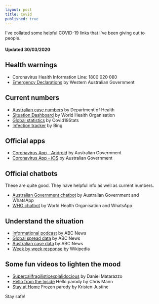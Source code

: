 ```yaml
---
layout: post
title: Covid
published: true
---
```


I've collated some helpful COVID-19 links that I've been giving out to people.<!--more-->

#### Updated 30/03/2020

## Health warnings

* Coronavirus Health Information Line: 1800 020 080
* [Emergency Declarations](https://www.wa.gov.au/government/document-collections/coronavirus-covid-19-state-of-emergency-declarations)  by Western Australian Government

## Current numbers

* [Australian case numbers](https://www.health.gov.au/news/health-alerts/novel-coronavirus-2019-ncov-health-alert/coronavirus-covid-19-current-situation-and-case-numbers) by Department of Health
* [Situation Dashboard](https://experience.arcgis.com/experience/685d0ace521648f8a5beeeee1b9125cd) by World Health Organisation
* [Global statistics](https://covid19stats.live) by Covid19Stats
* [Infection tracker](https://bing.com/covid) by Bing

## Official apps

* [Coronavirus App - Android](https://play.google.com/store/apps/details?id=au.gov.health.covid19) by Australian Government
* [Coronavirus App - iOS](https://apps.apple.com/au/app/coronavirus-australia/id1503846231) by Australian Government

## Official chatbots

These are quite good. They have helpful info as well as current numbers.

* [Australian Government chatbot](https://api.whatsapp.com/send?phone=61400253787&text=To%20learn%20more%20about%20COVID-19%20in%20Australia,%20press%20the%20send%20button%20%E2%86%92&source=&data=&autoload=false) by Australian Government and WhatsApp
* [WHO chatbot](https://api.whatsapp.com/send?phone=41794123236&text=hi&source=&data=) by World Health Organisation and WhatsApp 

## Understand the situation

* [Informational podcast](https://www.abc.net.au/radio/programs/coronacast) by ABC News
* [Global spread data](https://www.abc.net.au/news/2020-03-26/coronavirus-covid19-global-spread-data-explained/12089028) by ABC News
* [Australian case data](https://www.abc.net.au/news/2020-03-17/coronavirus-cases-data-reveals-how-covid-19-spreads-in-australia/12060704) by ABC News
* [Week by week response](https://en.wikipedia.org/wiki/2020_coronavirus_pandemic_in_Australia) by Wikipedia

## Some fun videos to lighten the mood

* [Supercalifragilisticexpialidocious](https://www.youtube.com/watch?v=ykieEE1j9eA) by Daniel Matarazzo
* [Hello from the Inside](https://www.youtube.com/watch?v=M5azNpTwVk8) Hello parody by Chris Mann
* [Stay at Home](https://www.youtube.com/watch?v=Aa9Bx7OWqnk) Frozen parody by Kristen Justine

Stay safe!
